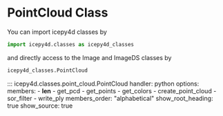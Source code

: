 # PointCloud Class

You can import icepy4d classes by

```python
import icepy4d.classes as icepy4d_classes
```

and directly access to the Image and ImageDS classes by

```python
icepy4d_classes.PointCloud
```

::: icepy4d.classes.point_cloud.PointCloud
    handler: python
    options:
      members:
        - __len__
        - get_pcd
        - get_points
        - get_colors
        - create_point_cloud
        - sor_filter
        - write_ply
      members_order: "alphabetical"
      show_root_heading: true
      show_source: true
